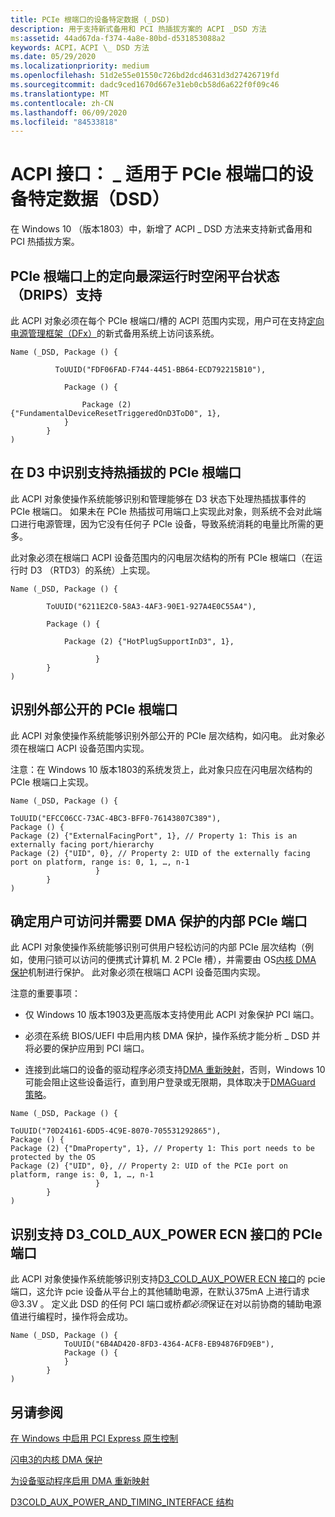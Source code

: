 ```yaml
---
title: PCIe 根端口的设备特定数据 (_DSD)
description: 用于支持新式备用和 PCI 热插拔方案的 ACPI _DSD 方法
ms:assetid: 44ad67da-f374-4a8e-80bd-d531853088a2
keywords: ACPI，ACPI \_ DSD 方法
ms.date: 05/29/2020
ms.localizationpriority: medium
ms.openlocfilehash: 51d2e55e01550c726bd2dcd4631d3d27426719fd
ms.sourcegitcommit: dadc9ced1670d667e31eb0cb58d6a622f0f09c46
ms.translationtype: MT
ms.contentlocale: zh-CN
ms.lasthandoff: 06/09/2020
ms.locfileid: "84533818"
---
```

# <a name="acpi-interface-device-specific-data-_dsd-for-pcie-root-ports"></a>ACPI 接口： \_ 适用于 PCIe 根端口的设备特定数据（DSD）

在 Windows 10 （版本1803）中，新增了 ACPI \_ DSD 方法来支持新式备用和 PCI 热插拔方案。

## <a name="directed-deepest-runtime-idle-platform-state-drips-support-on-pcie-root-ports"></a>PCIe 根端口上的定向最深运行时空闲平台状态（DRIPS）支持

 此 ACPI 对象必须在每个 PCIe 根端口/槽的 ACPI 范围内实现，用户可在支持[定向电源管理框架（DFx）](../kernel/introduction-to-the-directed-power-management-framework.md)的新式备用系统上访问该系统。

```ASL
Name (_DSD, Package () {

          ToUUID("FDF06FAD-F744-4451-BB64-ECD792215B10"),

            Package () {

                Package (2) {"FundamentalDeviceResetTriggeredOnD3ToD0", 1},
            }
        }
)
```

## <a name="identifying-pcie-root-ports-supporting-hot-plug-in-d3"></a>在 D3 中识别支持热插拔的 PCIe 根端口

此 ACPI 对象使操作系统能够识别和管理能够在 D3 状态下处理热插拔事件的 PCIe 根端口。 如果未在 PCIe 热插拔可用端口上实现此对象，则系统不会对此端口进行电源管理，因为它没有任何子 PCIe 设备，导致系统消耗的电量比所需的更多。

此对象必须在根端口 ACPI 设备范围内的闪电层次结构的所有 PCIe 根端口（在运行时 D3 （RTD3）的系统）上实现。

```ASL
Name (_DSD, Package () {  

        ToUUID("6211E2C0-58A3-4AF3-90E1-927A4E0C55A4"),  

        Package () {  

            Package (2) {"HotPlugSupportInD3", 1},  

                   }
        }
)
```

## <a name="identifying-externally-exposed-pcie-root-ports"></a>识别外部公开的 PCIe 根端口

此 ACPI 对象使操作系统能够识别外部公开的 PCIe 层次结构，如闪电。 此对象必须在根端口 ACPI 设备范围内实现。

注意：在 Windows 10 版本1803的系统发货上，此对象只应在闪电层次结构的 PCIe 根端口上实现。

```ASL
Name (_DSD, Package () {  

ToUUID("EFCC06CC-73AC-4BC3-BFF0-76143807C389"),
Package () {
Package (2) {"ExternalFacingPort", 1}, // Property 1: This is an externally facing port/hierarchy
Package (2) {"UID", 0}, // Property 2: UID of the externally facing port on platform, range is: 0, 1, …, n-1
                   }
        }
)
```

## <a name="identifying-internal-pcie-ports-accessible-to-users-and-requiring-dma-protection"></a>确定用户可访问并需要 DMA 保护的内部 PCIe 端口

此 ACPI 对象使操作系统能够识别可供用户轻松访问的内部 PCIe 层次结构（例如，使用闩锁可以访问的便携式计算机 M. 2 PCIe 槽），并需要由 OS[内核 DMA 保护](https://docs.microsoft.com/windows/security/information-protection/kernel-dma-protection-for-thunderbolt)机制进行保护。 此对象必须在根端口 ACPI 设备范围内实现。

注意的重要事项：

- 仅 Windows 10 版本1903及更高版本支持使用此 ACPI 对象保护 PCI 端口。

- 必须在系统 BIOS/UEFI 中启用内核 DMA 保护，操作系统才能分析 \_ DSD 并将必要的保护应用到 PCI 端口。

- 连接到此端口的设备的驱动程序必须支持[DMA 重新映射](https://docs.microsoft.com/windows-hardware/drivers/pci/enabling-dma-remapping-for-device-drivers)，否则，Windows 10 可能会阻止这些设备运行，直到用户登录或无限期，具体取决于[DMAGuard 策略](https://docs.microsoft.com/windows/client-management/mdm/policy-csp-dmaguard)。

```asl
Name (_DSD, Package () {  

ToUUID("70D24161-6DD5-4C9E-8070-705531292865"),
Package () {
Package (2) {"DmaProperty", 1}, // Property 1: This port needs to be protected by the OS
Package (2) {"UID", 0}, // Property 2: UID of the PCIe port on platform, range is: 0, 1, …, n-1
                   }
        }
)
```

## <a name="identifying-pcie-ports-supporting-d3_cold_aux_power-ecn-interface"></a>识别支持 D3_COLD_AUX_POWER ECN 接口的 PCIe 端口

此 ACPI 对象使操作系统能够识别支持[D3_COLD_AUX_POWER ECN 接口](https://docs.microsoft.com/windows-hardware/drivers/ddi/wdm/ns-wdm-_d3cold_aux_power_and_timing_interface)的 pcie 端口，这允许 pcie 设备从平台上的其他辅助电源，在默认375mA 上进行请求 @3.3V 。 定义此 DSD 的任何 PCI 端口或桥*都必须*保证在对以前协商的辅助电源值进行编程时，操作将会成功。

```asl
Name (_DSD, Package () {
            ToUUID("6B4AD420-8FD3-4364-ACF8-EB94876FD9EB"),
            Package () {
            }
        }
)

```

## <a name="see-also"></a>另请参阅

[在 Windows 中启用 PCI Express 原生控制](enabling-pci-express-native-control.md)

[闪电3的内核 DMA 保护](https://docs.microsoft.com/windows/security/information-protection/kernel-dma-protection-for-thunderbolt)

[为设备驱动程序启用 DMA 重新映射](https://docs.microsoft.com/windows-hardware/drivers/pci/enabling-dma-remapping-for-device-drivers)

[D3COLD_AUX_POWER_AND_TIMING_INTERFACE 结构](https://docs.microsoft.com/windows-hardware/drivers/ddi/wdm/ns-wdm-_d3cold_aux_power_and_timing_interface)
